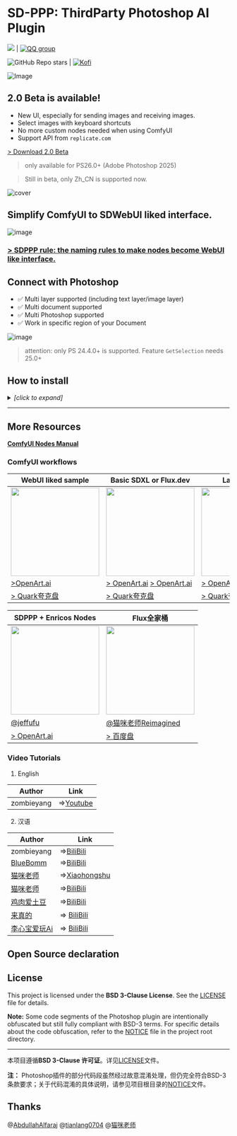 # SD-PPP: ThirdParty Photoshop AI Plugin

[![](https://dcbadge.limes.pink/api/server/https://discord.gg/9HeGjDvEmn?style=flat)](https://discord.gg/9HeGjDvEmn) | [![QQ group](https://img.shields.io/badge/QQ%E9%A2%91%E9%81%93-SDPPP%E7%9A%84%E9%A2%91%E9%81%93-brightgreen.svg)](https://pd.qq.com/s/5m42umo28) 

![GitHub Repo stars](https://img.shields.io/github/stars/zombieyang/sd-ppp) | [![Kofi](https://img.shields.io/badge/Kofi-F16061.svg?logo=ko-fi&logoColor=white)](https://ko-fi.com/zombieyang)


![Image](https://github.com/user-attachments/assets/ab2168d9-ce7c-40d0-9f5a-8173937455ac)

## 2.0 Beta is available!

* New UI, especially for sending images and receiving images.
* Select images with keyboard shortcuts
* No more custom nodes needed when using ComfyUI
* Support API from `replicate.com`

[> Download 2.0 Beta](./static/sd-ppp2_PS.ccx)

> only available for PS26.0+ (Adobe Photoshop 2025)

> Still in beta, only Zh_CN is supported now.

![cover](https://github.com/user-attachments/assets/6c49599d-52e2-4893-a96b-71f0b1014f41)


## Simplify ComfyUI to SDWebUI liked interface.

![image](https://github.com/user-attachments/assets/cf0b399c-5827-4e7a-9a06-8f80e42021fd)
### [> SDPPP rule: the naming rules to make nodes become WebUI like interface.](https://github.com/zombieyang/sd-ppp/wiki/SDPPP-rules-to-make-nodes-become-APP-like-UI.)

## Connect with Photoshop

* ✅ Multi layer supported (including text layer/image layer)
* ✅ Multi document supported
* ✅ Multi Photoshop supported
* ✅ Work in specific region of your Document


![image](https://github.com/user-attachments/assets/5129833f-ccf2-46a7-a6fd-62068d1e6a24)

> attention: only PS 24.4.0+ is supported. Feature `GetSelection` needs 25.0+

## How to install

<details>
<summary><i>[click to expand]</i></summary>

1. Use [ComfyManager](https://github.com/ltdrdata/ComfyUI-Manager) to install `sd-ppp` or clone this repository into `<your-comfy-directory>/custom_nodes`

    <img width=800 src="https://github.com/user-attachments/assets/6f97d7a8-ccd3-4ebf-aee9-ce4390846a6e" />

2. install Photoshop plugin
    1. by CCX:
        1. download .ccx in any SDPPP's nodes or ComfyUI's setting UI.
            
            <img width=300 src="https://github.com/user-attachments/assets/bb8f8bb1-d471-4317-96d7-48643cdf44df" />
            <img width=600 src="https://github.com/user-attachments/assets/26d108a1-cad3-46d1-ba7d-294a5e57c6d1" />

        2. [option1] double click the `.ccx` file if you have Adobe Creative Cloud. 
        3. [option2] rename `.ccx` to `.zip` and extract it into photoshop's `Plug-ins` directory or `Plug-ins/Generator` directory [like this](https://github.com/zombieyang/sd-ppp/assets/5595819/a86862bb-1e4e-45cb-a869-5c08edad47a8).
    2. by UXP develop Tool (you can debug the code this way):
        1. clone this repository
        2. click `Add Plugin` in UXP Develop Tool by selecting `plugins/photoshop/manifest.json`.

3. connect to ComfyUI in Photoshop

    <img width=300 src="https://github.com/user-attachments/assets/89c40c4c-d70f-4bcf-b0e1-d8067cd40d9c" />

   > If you cannot connect ComfyUI via `https`, use `http` instead

5. add get/send node in ComfyUI

    <img width="600" alt="Image" src="https://github.com/user-attachments/assets/fe5e1310-d53e-4f8a-a9ec-1b7de98af936" />


</details>

-----------------------------

## More Resources

[**ComfyUI Nodes Manual**](https://github.com/zombieyang/sd-ppp/wiki/All-ComfyUI-Nodes-Manual)

### ComfyUI workflows


| WebUI liked sample | Basic SDXL or Flux.dev | Lasso inpaint | Light Control | Regional Prompt |
| -- | -- | -- | -- | -- |
| <img width=200 src="https://cdn.openart.ai/workflow_thumbnails/GwQjoI1nEKDeKY2cuCn3/image_N54EETks_1744902042966_raw.jpg" /> | <img width=200 src="https://cdn.openart.ai/workflow_thumbnails/GwQjoI1nEKDeKY2cuCn3/image_njKwFHDd_1735096352026_raw.jpg" /> | <img width=200 src="https://github.com/user-attachments/assets/ec64430f-0e6d-41cf-9b62-99ea1d9ddf0d" /> | <img width=200 src="https://github.com/user-attachments/assets/1afd47be-dc76-4ab9-ac70-ab519050fe04" /> | <img width=200 src="https://github.com/user-attachments/assets/2e23d221-1f24-4e3f-acf4-124d3c4de7be" /> |
| [>OpenArt.ai](https://openart.ai/workflows/tiger_vicious_50/sdxl-with-sdwebui-like-interface/1ZAxkwHOZ9mUThgNgSYx) | [> OpenArt.ai](https://openart.ai/workflows/tiger_vicious_50/photoshop-sdxl-by-ui-widgets-ui/2HTFV9wKjCmrmOJuVicZ) [> OpenArt.ai](https://openart.ai/workflows/tiger_vicious_50/photoshop-fluxdev-by-ui-widgets-ui/OgNATIBYgoZhk5DHRwE4) | [> OpenArt.ai](https://openart.ai/workflows/tiger_vicious_50/photoshop-lasso-inpaint-inpaint/p6rsG9IVzGk2OP7RoGVE) | [> OpenArt.ai](https://openart.ai/workflows/tiger_vicious_50/photoshop-light-control/oNzznyLtfPPXQsEbeF4p) | [> OpenArt.ai](https://openart.ai/workflows/tiger_vicious_50/photoshop-regional-prompt/R2RIyZxRw91KFEpN9MnI) |
| [> Quark夸克盘](https://pan.quark.cn/s/baba12eba90d) | [> Quark夸克盘](https://pan.quark.cn/s/baba12eba90d) | [> Quark夸克盘](https://pan.quark.cn/s/baba12eba90d) | [> Quark夸克盘](https://pan.quark.cn/s/baba12eba90d) | [> Quark夸克盘](https://pan.quark.cn/s/baba12eba90d) |

| SDPPP + Enricos Nodes | Flux全家桶 |
| -- | -- |
| <img width=200 src="https://cdn.openart.ai/workflow_thumbnails/9fmtq1rOJW3SQ63j4IXQ/image_fNPWrKgP_1732148698438_raw.jpg" /> |<img width=200 src="https://i0.hdslb.com/bfs/archive/0d3a63a059034c47742975c833ad4d59cb788687.jpg@320w_200h_1c_!web-space-index-myvideo.webp" /> |
| [@jeffufu](https://github.com/jeffufu) | [@猫咪老师Reimagined](https://space.bilibili.com/1054925384) |
| [> OpenArt.ai](https://openart.ai/workflows/qbWyplAHquJcPdw3Vjhr) | [> 百度盘](https://pan.baidu.com/s/1jlpCGXbBPO3pdWpSr0WW9Q?pwd=bwbx) |



### Video Tutorials
1. English

| Author | Link |
| -- | -- |
| zombieyang | =>[Youtube](https://youtu.be/hMYVTX0MmBs) |


2. 汉语
   
| Author | Link |
| -- | -- |
| zombieyang | =>[BiliBili](https://b23.tv/wR6Ppyc) |
| [BlueBomm](https://space.bilibili.com/17280004) | =>[BiliBili](https://www.bilibili.com/video/BV15bbpeWEf8/) |
| [猫咪老师](https://www.xiaohongshu.com/user/profile/59f1fcc411be101aba7f048f) | =>[Xiaohongshu](https://www.xiaohongshu.com/explore/6735c4a5000000001a01de1d?source=webshare&xhsshare=pc_web&xsec_token=AB38DXnYsvST_3h7a_hfNcXbzWw4LYyMmLuiFXFTt75kQ=&xsec_source=pc_share)|
| [猫咪老师](https://space.bilibili.com/1054925384) | =>[BiliBili](https://www.bilibili.com/video/BV17fs2ejE3s)|
| [鸡肉爱土豆](https://space.bilibili.com/403361177) | =>[BiliBili](https://www.bilibili.com/video/BV1shakevEbf)|
| [来真的](https://space.bilibili.com/590784254) | => [BiliBili](https://www.bilibili.com/video/BV1BoCnYqEPX)|
| [李心宝爱玩Ai](https://b23.tv/MLgsAxP) | => [BiliBili](https://b23.tv/cKGs17J)|

## Open Source declaration


## License  

This project is licensed under the **BSD 3-Clause License**. See the [LICENSE](LICENSE) file for details.  

**Note:** Some code segments of the Photoshop plugin are intentionally obfuscated but still fully compliant with BSD-3 terms. For specific details about the code obfuscation, refer to the [NOTICE](NOTICE) file in the project root directory.  

------

本项目遵循**BSD 3-Clause 许可证**。详见[LICENSE](LICENSE)文件。  

**注：** Photoshop插件的部分代码段虽然经过故意混淆处理，但仍完全符合BSD-3条款要求；关于代码混淆的具体说明，请参见项目根目录的[NOTICE](NOTICE)文件。  


## Thanks
@[AbdullahAlfaraj](https://github.com/AbdullahAlfaraj)
@[tianlang0704](https://github.com/tianlang0704)
@[猫咪老师](https://www.xiaohongshu.com/user/profile/59f1fcc411be101aba7f048f)

